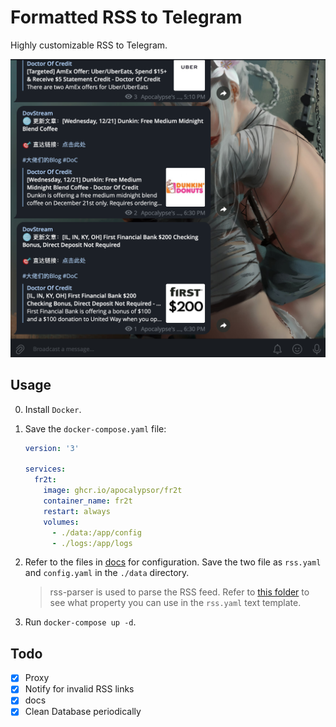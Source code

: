# Formatted RSS to Telegram

Highly customizable RSS to Telegram.

![sample](./docs/assets/screenshot-of-chat.png)

## Usage

0. Install `Docker`.
1. Save the `docker-compose.yaml` file:

    ```yaml
    version: '3'

    services:
      fr2t:
        image: ghcr.io/apocalypsor/fr2t
        container_name: fr2t
        restart: always
        volumes:
          - ./data:/app/config
          - ./logs:/app/logs
    ```

2. Refer to the files in [docs](./docs) for configuration. Save the two file as `rss.yaml` and `config.yaml` in the `./data` directory.
   > rss-parser is used to parse the RSS feed. Refer to [this folder](https://github.com/rbren/rss-parser/tree/master/test/output) to see what property you can use in the `rss.yaml` text template.
3. Run `docker-compose up -d`.

## Todo

- [x] Proxy
- [x] Notify for invalid RSS links
- [x] docs
- [x] Clean Database periodically
